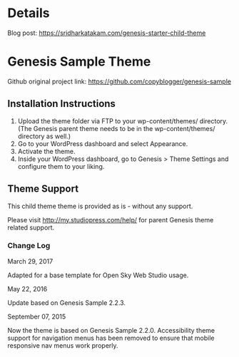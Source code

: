 # Details

Blog post: https://sridharkatakam.com/genesis-starter-child-theme


# Genesis Sample Theme

Github original project link: https://github.com/copyblogger/genesis-sample


## Installation Instructions

1. Upload the theme folder via FTP to your wp-content/themes/ directory. (The Genesis parent theme needs to be in the wp-content/themes/ directory as well.)
2. Go to your WordPress dashboard and select Appearance.
3. Activate the theme.
4. Inside your WordPress dashboard, go to Genesis > Theme Settings and configure them to your liking.


## Theme Support

This child theme theme is provided as is - without any support.

Please visit http://my.studiopress.com/help/ for parent Genesis theme related support.

### Change Log

March 29, 2017

Adapted for a base template for Open Sky Web Studio usage.

May 22, 2016

Update based on Genesis Sample 2.2.3.

September 07, 2015

Now the theme is based on Genesis Sample 2.2.0. Accessibility theme support for navigation menus has been removed to ensure that mobile responsive nav menus work properly.
